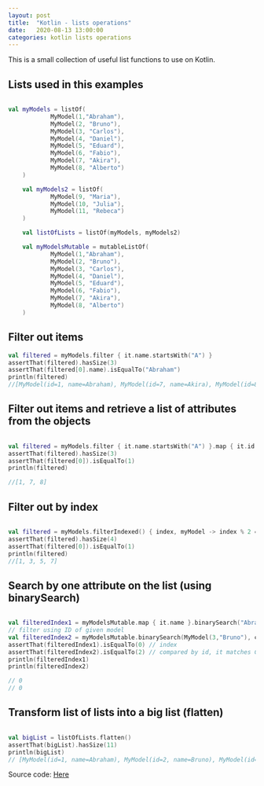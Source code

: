 ```yaml
---
layout: post
title:  "Kotlin - lists operations"
date:   2020-08-13 13:00:00
categories: kotlin lists operations
---
```


This is a small collection of useful list functions to use on Kotlin.

## Lists used in this examples

```kotlin

val myModels = listOf(
            MyModel(1,"Abraham"),
            MyModel(2, "Bruno"),
            MyModel(3, "Carlos"),
            MyModel(4, "Daniel"),
            MyModel(5, "Eduard"),
            MyModel(6, "Fabio"),
            MyModel(7, "Akira"),
            MyModel(8, "Alberto")
    )

    val myModels2 = listOf(
            MyModel(9, "Maria"),
            MyModel(10, "Julia"),
            MyModel(11, "Rebeca")
    )

    val listOfLists = listOf(myModels, myModels2)

    val myModelsMutable = mutableListOf(
            MyModel(1,"Abraham"),
            MyModel(2, "Bruno"),
            MyModel(3, "Carlos"),
            MyModel(4, "Daniel"),
            MyModel(5, "Eduard"),
            MyModel(6, "Fabio"),
            MyModel(7, "Akira"),
            MyModel(8, "Alberto")
    )

```

## Filter out items

```kotlin
val filtered = myModels.filter { it.name.startsWith("A") }
assertThat(filtered).hasSize(3)
assertThat(filtered[0].name).isEqualTo("Abraham")
println(filtered)
//[MyModel(id=1, name=Abraham), MyModel(id=7, name=Akira), MyModel(id=8, name=Alberto)]

```

## Filter out items and retrieve a list of attributes from the objects

```kotlin

val filtered = myModels.filter { it.name.startsWith("A") }.map { it.id }
assertThat(filtered).hasSize(3)
assertThat(filtered[0]).isEqualTo(1)
println(filtered)

//[1, 7, 8]

```

## Filter out by index

```kotlin

val filtered = myModels.filterIndexed() { index, myModel -> index % 2 ==0}.map { it.id }
assertThat(filtered).hasSize(4)
assertThat(filtered[0]).isEqualTo(1)
println(filtered)
//[1, 3, 5, 7]

```

## Search by one attribute on the list (using binarySearch)

```kotlin

val filteredIndex1 = myModelsMutable.map { it.name }.binarySearch("Abraham")
// filter using ID of given model
val filteredIndex2 = myModelsMutable.binarySearch(MyModel(3,"Bruno"), compareBy {it.id})
assertThat(filteredIndex1).isEqualTo(0) // index
assertThat(filteredIndex2).isEqualTo(2) // compared by id, it matches Carlos
println(filteredIndex1)
println(filteredIndex2)

// 0
// 0

```

## Transform list of lists into a big list (flatten)

```kotlin

val bigList = listOfLists.flatten()
assertThat(bigList).hasSize(11)
println(bigList)
// [MyModel(id=1, name=Abraham), MyModel(id=2, name=Bruno), MyModel(id=3, name=Carlos), MyModel(id=4, name=Daniel), MyModel(id=5, name=Eduard), MyModel(id=6, name=Fabio), MyModel(id=7, name=Akira), MyModel(id=8, name=Alberto), MyModel(id=9, name=Maria), MyModel(id=10, name=Julia), MyModel(id=11, name=Rebeca)]

```


Source code: [Here](https://github.com/mussatto/kotlinlab/blob/master/src/test/kotlin/mussatto/lab/ListsOperationsTest)